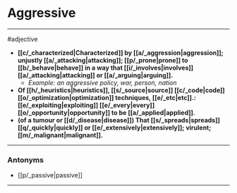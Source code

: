 # Aggressive
---
#adjective
- **[[c/_characterized|Characterized]] by [[a/_aggression|aggression]]; unjustly [[a/_attacking|attacking]]; [[p/_prone|prone]] to [[b/_behave|behave]] in a way that [[i/_involves|involves]] [[a/_attacking|attacking]] or [[a/_arguing|arguing]].**
	- _Example: an aggressive policy, war, person, nation_
- **Of [[h/_heuristics|heuristics]], [[s/_source|source]] [[c/_code|code]] [[o/_optimization|optimization]] techniques, [[e/_etc|etc]].: [[e/_exploiting|exploiting]] [[e/_every|every]] [[o/_opportunity|opportunity]] to be [[a/_applied|applied]].**
- **(of a tumour or [[d/_disease|disease]]) That [[s/_spreads|spreads]] [[q/_quickly|quickly]] or [[e/_extensively|extensively]]; virulent; [[m/_malignant|malignant]].**
---
### Antonyms
- [[p/_passive|passive]]
---
